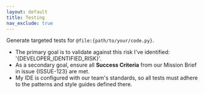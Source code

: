 ```yaml
---
layout: default
title: Testing
nav_exclude: true
---
```

Generate targeted tests for `@file:{path/to/your/code.py}`.
- The primary goal is to validate against this risk I've identified: '{DEVELOPER_IDENTIFIED_RISK}'.
- As a secondary goal, ensure all **Success Criteria** from our Mission Brief in issue {ISSUE-123} are met.
- My IDE is configured with our team's standards, so all tests must adhere to the patterns and style guides defined there.
